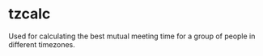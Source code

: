 # tzcalc
Used for calculating the best mutual meeting time for a group of people in different timezones. 
